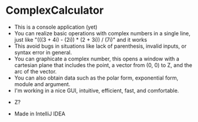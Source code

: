 ﻿# ComplexCalculator
- This is a console application (yet)
- You can realize basic operations with complex numbers in a single line, just like "(((3 + 4i) - (2i)) * (2 + 3i)) / (7i)" and it works
- This avoid bugs in situations like lack of parenthesis, invalid inputs, or syntax error in general.
- You can graphicate a complex number, this opens a window with a cartesian plane that includes the point, a vector from (0, 0) to Z, and the arc of the vector.
- You can also obtain data such as the polar form, exponential form, module and argument.
- I'm working in a nice GUI, intuitive, efficient, fast, and comfortable.
* Z?
- Made in IntelliJ IDEA
